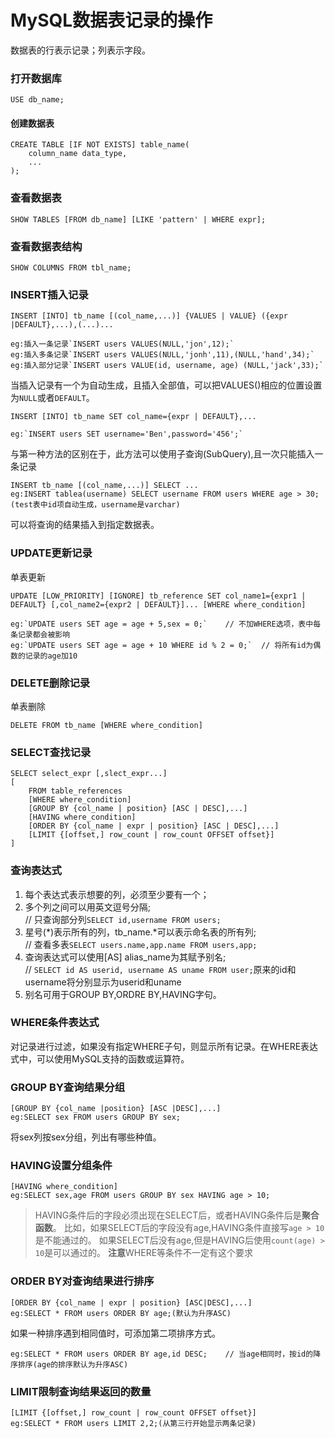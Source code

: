 MySQL数据表记录的操作
====================
数据表的行表示记录；列表示字段。

### 打开数据库

    USE db_name;

#### 创建数据表

    CREATE TABLE [IF NOT EXISTS] table_name(
        column_name data_type,
        ...
    );

### 查看数据表

    SHOW TABLES [FROM db_name] [LIKE 'pattern' | WHERE expr];

### 查看数据表结构

    SHOW COLUMNS FROM tbl_name;

### INSERT插入记录

    INSERT [INTO] tb_name [(col_name,...)] {VALUES | VALUE} ({expr |DEFAULT},...),(...)...

    eg:插入一条记录`INSERT users VALUES(NULL,'jon',12);`
    eg:插入多条记录`INSERT users VALUES(NULL,'jonh',11),(NULL,'hand',34);`
    eg:插入部分记录`INSERT users VALUE(id, username, age) (NULL,'jack',33);`

当插入记录有一个为自动生成，且插入全部值，可以把VALUES()相应的位置设置为`NULL`或者`DEFAULT`。

    INSERT [INTO] tb_name SET col_name={expr | DEFAULT},...

    eg:`INSERT users SET username='Ben',password='456';`
    
与第一种方法的区别在于，此方法可以使用子查询(SubQuery),且一次只能插入一条记录

    INSERT tb_name [(col_name,...)] SELECT ...
    eg:INSERT tablea(username) SELECT username FROM users WHERE age > 30;(test表中id项自动生成，username是varchar)

可以将查询的结果插入到指定数据表。


### UPDATE更新记录
单表更新

    UPDATE [LOW_PRIORITY] [IGNORE] tb_reference SET col_name1={expr1 | DEFAULT} [,col_name2={expr2 | DEFAULT}]... [WHERE where_condition]

    eg:`UPDATE users SET age = age + 5,sex = 0;`    // 不加WHERE选项，表中每条记录都会被影响
    eg:`UPDATE users SET age = age + 10 WHERE id % 2 = 0;`  // 将所有id为偶数的记录的age加10


### DELETE删除记录
单表删除

    DELETE FROM tb_name [WHERE where_condition]


### SELECT查找记录

    SELECT select_expr [,slect_expr...]
    [
        FROM table_references
        [WHERE where_condition]
        [GROUP BY {col_name | position} [ASC | DESC],...]
        [HAVING where_condition]
        [ORDER BY {col_name | expr | position} [ASC | DESC],...]
        [LIMIT {[offset,] row_count | row_count OFFSET offset}]
    ]


### 查询表达式
1. 每个表达式表示想要的列，必须至少要有一个；
2. 多个列之间可以用英文逗号分隔;  
    // 只查询部分列`SELECT id,username FROM users;`
3. 星号(*)表示所有的列，tb_name.*可以表示命名表的所有列;  
    // 查看多表`SELECT users.name,app.name FROM users,app;`
4. 查询表达式可以使用[AS] alias_name为其赋予别名;  
    // `SELECT id AS userid, username AS uname FROM user;`原来的id和username将分别显示为userid和uname
5. 别名可用于GROUP BY,ORDRE BY,HAVING字句。


### WHERE条件表达式
对记录进行过滤，如果没有指定WHERE子句，则显示所有记录。在WHERE表达式中，可以使用MySQL支持的函数或运算符。


### GROUP BY查询结果分组

    [GROUP BY {col_name |position} [ASC |DESC],...]
    eg:SELECT sex FROM users GROUP BY sex;

将sex列按sex分组，列出有哪些种值。


### HAVING设置分组条件

    [HAVING where_condition]
    eg:SELECT sex,age FROM users GROUP BY sex HAVING age > 10;

> HAVING条件后的字段必须出现在SELECT后，或者HAVING条件后是**聚合函数**。
> 比如，如果SELECT后的字段没有age,HAVING条件直接写`age > 10`是不能通过的。
> 如果SELECT后没有age,但是HAVING后使用`count(age) > 10`是可以通过的。
> **注意**WHERE等条件不一定有这个要求

### ORDER BY对查询结果进行排序

    [ORDER BY {col_name | expr | position} [ASC|DESC],...]
    eg:SELECT * FROM users ORDER BY age;(默认为升序ASC)

如果一种排序遇到相同值时，可添加第二项排序方式。

    eg:SELECT * FROM users ORDER BY age,id DESC;    // 当age相同时，按id的降序排序(age的排序默认为升序ASC)


### LIMIT限制查询结果返回的数量

    [LIMIT {[offset,] row_count | row_count OFFSET offset}]
    eg:SELECT * FROM users LIMIT 2,2;(从第三行开始显示两条记录)
    
